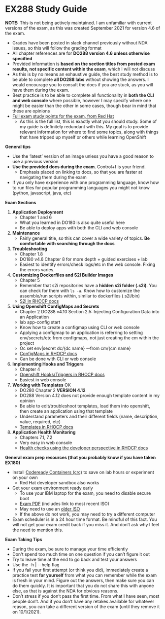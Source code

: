 # EX288 Study Guide
__NOTE:__ This is not being actively maintained. I am unfamiliar with current versions of the exam, as this was created September 2021 for version 4.6 of the exam. 

- Grades have been posted in slack channel previously without NDA issues, so this will follow the grading format
- All chapter references are for __DO288 version 4.6 unless otherwise specified__
- Provided information is __based on the section titles from posted exam results, not specific content within the exam__, which I will not discuss
- As this is by no means an exhaustive guide, the best study method is to be able to complete __all DO288 labs__ without showing the answers. I would encourage you to consult the docs if you are stuck, as you will have them during the exam.
- Best practice is to be able to complete all functionality in __both the CLI and web console__ where possible, however I may specify where one might be easier than the other in some cases, though bear in mind that these are opinions
- [Full exam study points for the exam, from Red Hat](https://www.redhat.com/en/services/training/ex288-red-hat-certified-specialist-openshift-application-development-exam?section=Objectives)
  - As this is the full list, this is exactly what you should study. Some of my guide is definitely redundant with this. My goal is to provide relevant information for where to find some topics, along with things that have tripped up myself or others while learning OpenShift


__General tips__
- Use the ‘latest’ version of an image unless you have a good reason to use a previous version
- __Use the provided docs during the exam__. Control+f is your friend.
  - Emphasis placed on linking to docs, so that you are faster at navigating them during the exam
- If you only have experience with one programming language, know how to run files for popular programming languages you might not know (python, javascript, java, etc)

__Exam Sections__

1. __Application Deployment__
    - Chapter 1 and 6
    - What you learned in DO180 is also quite useful here
    - Be able to deploy apps with both the CLI and web console
2. __Maintenance__
    - Fairly general title, so this can cover a wide variety of topics. __Be comfortable with searching through the docs__
3. __Troubleshooting__
    - Chapter 1.8
    - DO180 v4.6 Chapter 8 for more depth + guided exercises + lab
    - Easiest to identify errors/check logs/etc in the web console. Fixing the errors varies.
4. __Customizing Dockerfiles and S2I Builder Images__
    - Chapter 5
    - Remember that s2i repositories have a __hidden s2i folder (.s2i)__. You can check for them with ```ls -a```. Know how to customize the assemble/run scripts within, similar to dockerfiles (.s2i/bin)
    - [S2I in RHOCP docs](https://docs.openshift.com/container-platform/4.6/openshift_images/create-images.html#images-create-s2i_create-images)
5. __Using Openshift ConfigMaps and Secrets__
    - Chapter 2 DO288 v4.10 Section 2.5: Injecting Configuration Data into an Application
    - lab app-config start
    - Know how to create a configmap using CLI or web console
    - Applying a configmap to an application is referring to setting env/secrets/etc from configmaps, not just creating the cm within the project
    - Oc set env|secret dc/{dc name} --from cm/{cm name}
    - [ConfigMaps in RHOCP docs](https://docs.openshift.com/container-platform/4.6/authentication/configmaps.html)
    - Can be done with CLI or web console
6. __Implementing Hooks and Triggers__
    - Chapter 4
    - [Openshift Hooks/Triggers in RHOCP docs](https://docs.openshift.com/container-platform/4.6/builds/triggering-builds-build-hooks.html)
    - Easiest in web console
7. __Working with Templates__ OK
    - DO280 Chapter 2 __VERSION 4.12__
    - DO288 Version 4.12 does not provide enough template content in my opinion
    - Be able to edit/troubleshoot templates, load them into openshift, then create an application using that template
    - Understand parameters and their different fields (name, description, value, required, etc)
    - [Templates in RHOCP docs](https://docs.openshift.com/container-platform/4.6/openshift_images/using-templates.html#templates-uploading_using-templates)
8. __Application Health Monitoring__
    - Chapters 7.1, 7.2
    - Very easy in web console
    - [Health checks using the developer perspective in RHOCP docs](https://docs.openshift.com/container-platform/4.6/applications/application-health.html#odc-adding-health-checks)


__General exam prep resources (that you probably know if you have taken EX180)__

- Install [Codeready Containers (crc)](https://console.redhat.com/openshift/install/crc/installer-provisioned?intcmp=7013a000002CtetAAC) to save on lab hours or experiment on your own
  - Red Hat developer sandbox also works
- Get your exam environment ready early
  - To use your IBM laptop for the exam, you need to disable secure boot
  - [Exam PDF](https://www.redhat.com/rhdc/managed-files/tr-remote-exams-preparation-ebook-f27382-202103-en_1.pdf) (includes link to most recent ISO)
  - May need to use an [older ISO](https://static.redhat.com/downloads/training-certification/rhrexboot-2020-08.iso)
  - If the above do not work, you may need to try a different computer
- Exam scheduler is in a 24 hour time format. Be mindful of this fact. You will not get your exam credit back if you miss it. And don’t ask why I feel the need to mention this.


__Exam Taking Tips__

- During the exam, be sure to manage your time efficiently
- Don't spend too much time on one question if you can’t figure it out
- Try to leave time at the end to go back and test your answers
- Use the -h | --help flag
- If you fail your first attempt (or think you did), immediately create a practice test __for yourself__ from what you can remember while the exam is fresh in your mind. Figure out the answers, then make sure you can do them quickly. It is important that you do not share this with anyone else, as that is against the NDA for obvious reasons.
- Don’t stress if you don’t pass the first time. From what I have seen, most people don’t. And if you don’t have any retakes available for whatever reason, you can take a different version of the exam (until they remove it on 10/1/2021).
